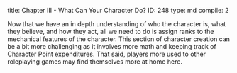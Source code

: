 title:          Chapter III - What Can Your Character Do?
ID:             248
type:           md
compile:        2


Now that we have an in depth understanding of who the character is, what they believe, and how they act, all we need to do is assign ranks to the mechanical features of the character. This section of character creation can be a bit more challenging as it involves more math and keeping track of Character Point expenditures. That said, players more used to other roleplaying games may find themselves more at home here.